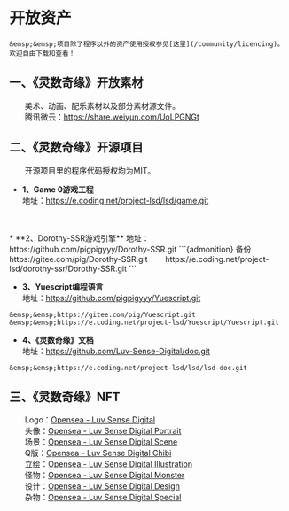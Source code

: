 # 开放资产

```{tip}
&emsp;&emsp;项目除了程序以外的资产使用授权参见[这里](/community/licencing)。欢迎自由下载和查看！
```

## 一、《灵数奇缘》开放素材

&emsp;&emsp;美术、动画、配乐素材以及部分素材源文件。  
&emsp;&emsp;腾讯微云：https://share.weiyun.com/UoLPGNGt

## 二、《灵数奇缘》开源项目

&emsp;&emsp;开源项目里的程序代码授权均为MIT。

* **1、Game 0游戏工程**  
地址：https://e.coding.net/project-lsd/lsd/game.git
<br>
<br>
* **2、Dorothy-SSR游戏引擎**  
地址：https://github.com/pigpigyyy/Dorothy-SSR.git
```{admonition} 备份
&emsp;&emsp;https://gitee.com/pig/Dorothy-SSR.git  
&emsp;&emsp;https://e.coding.net/project-lsd/dorothy-ssr/Dorothy-SSR.git
```

* **3、Yuescript编程语言**  
地址：https://github.com/pigpigyyy/Yuescript.git
```{admonition} 备份
&emsp;&emsp;https://gitee.com/pig/Yuescript.git  
&emsp;&emsp;https://e.coding.net/project-lsd/Yuescript/Yuescript.git
```

* **4、《灵数奇缘》文档**  
地址：https://github.com/Luv-Sense-Digital/doc.git
```{admonition} 备份
&emsp;&emsp;https://e.coding.net/project-lsd/lsd/lsd-doc.git
```

## 三、《灵数奇缘》NFT

&emsp;&emsp;Logo：[Opensea - Luv Sense Digital](https://opensea.io/collection/luv-sense-digital)  
&emsp;&emsp;头像：[Opensea - Luv Sense Digital Portrait](https://opensea.io/collection/luv-sense-digital-portrait)  
&emsp;&emsp;场景：[Opensea - Luv Sense Digital Scene](https://opensea.io/collection/luv-sense-digital-scene)  
&emsp;&emsp;Q版：[Opensea - Luv Sense Digital Chibi](https://opensea.io/collection/luv-sense-digital-chibi)  
&emsp;&emsp;立绘：[Opensea - Luv Sense Digital Illustration](https://opensea.io/collection/luv-sense-digital-illustration)  
&emsp;&emsp;怪物：[Opensea - Luv Sense Digital Monster](https://opensea.io/collection/luv-sense-digital-monster)  
&emsp;&emsp;设计：[Opensea - Luv Sense Digital Design](https://opensea.io/collection/luv-sense-digital-design)  
&emsp;&emsp;杂物：[Opensea - Luv Sense Digital Special](https://opensea.io/collection/luv-sense-digital-special)
